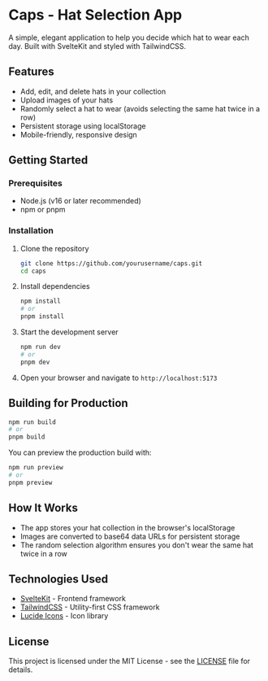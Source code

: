 # Caps - Hat Selection App

A simple, elegant application to help you decide which hat to wear each day. Built with SvelteKit and styled with TailwindCSS.

## Features

- Add, edit, and delete hats in your collection
- Upload images of your hats
- Randomly select a hat to wear (avoids selecting the same hat twice in a row)
- Persistent storage using localStorage
- Mobile-friendly, responsive design

## Getting Started

### Prerequisites

- Node.js (v16 or later recommended)
- npm or pnpm

### Installation

1. Clone the repository
   ```bash
   git clone https://github.com/yourusername/caps.git
   cd caps
   ```

2. Install dependencies
   ```bash
   npm install
   # or
   pnpm install
   ```

3. Start the development server
   ```bash
   npm run dev
   # or
   pnpm dev
   ```

4. Open your browser and navigate to `http://localhost:5173`

## Building for Production

```bash
npm run build
# or
pnpm build
```

You can preview the production build with:

```bash
npm run preview
# or
pnpm preview
```

## How It Works

- The app stores your hat collection in the browser's localStorage
- Images are converted to base64 data URLs for persistent storage
- The random selection algorithm ensures you don't wear the same hat twice in a row

## Technologies Used

- [SvelteKit](https://kit.svelte.dev/) - Frontend framework
- [TailwindCSS](https://tailwindcss.com/) - Utility-first CSS framework
- [Lucide Icons](https://lucide.dev/) - Icon library

## License

This project is licensed under the MIT License - see the [LICENSE](LICENSE) file for details.
